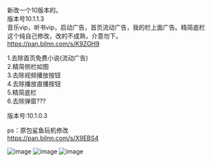 新改一个10版本的。<br>
版本号10.1.1.3<br>
音乐vip，听书vip，启动广告，首页流动广告，我的栏上面广告。精简底栏<br>
这个纯自己修改，改的不成熟，介意勿下。<br>
https://pan.bilnn.com/s/K9ZGH9



1.去除首页免费小说(流动广告)<br>
2.精简侧栏如图<br>
3.去除视频播放按钮<br>
4.去除播放直播按钮<br>
5.精简底栏<br>
6.去除弹窗???<br>

版本号:10.1.0.3<br>

ps：原包鲨鱼玩机修改<br>
https://pan.bilnn.com/s/X9EBS4<br>



  ![image](https://github.com/CAOTXdidiao/software/blob/main/%23/IMG_20220422_164017.jpg)
  ![image](https://github.com/CAOTXdidiao/software/blob/main/%23/IMG_20220422_165518.jpg)
  ![image](https://github.com/CAOTXdidiao/software/blob/main/%23/IMG_20220422_165126.jpg)
